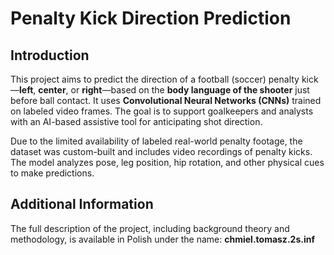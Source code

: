 # Penalty Kick Direction Prediction

## Introduction
This project aims to predict the direction of a football (soccer) penalty kick—**left**, **center**, or **right**—based on the **body language of the shooter** just before ball contact. It uses **Convolutional Neural Networks (CNNs)** trained on labeled video frames. The goal is to support goalkeepers and analysts with an AI-based assistive tool for anticipating shot direction.

Due to the limited availability of labeled real-world penalty footage, the dataset was custom-built and includes video recordings of penalty kicks. The model analyzes pose, leg position, hip rotation, and other physical cues to make predictions.

## Additional Information
The full description of the project, including background theory and methodology, is available in Polish under the name: **chmiel.tomasz.2s.inf**

